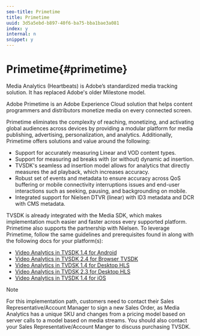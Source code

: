 ```yaml
---
seo-title: Primetime
title: Primetime
uuid: 3d5a5ebd-b897-40f6-ba75-bba1bae3a081
index: y
internal: n
snippet: y
---
```


# Primetime{#primetime}

Media Analytics (Heartbeats) is Adobe’s standardized media tracking solution. It has replaced Adobe's older Milestone model.

Adobe Primetime is an Adobe Experience Cloud solution that helps content programmers and distributors monetize media on every connected screen.

Primetime eliminates the complexity of reaching, monetizing, and activating global audiences across devices by providing a modular platform for media publishing, advertising, personalization, and analytics. Additionally, Primetime offers solutions and value around the following:

* Support for accurately measuring Linear and VOD content types. 
* Support for measuring ad breaks with (or without) dynamic ad insertion. 
* TVSDK's seamless ad insertion model allows for analytics that directly measures the ad playback, which increases accuracy. 
* Robust set of events and metadata to ensure accuracy across QoS buffering or mobile connectivity interruptions issues and end-user interactions such as seeking, pausing, and backgrounding on mobile. 
* Integrated support for Nielsen DTVR (linear) with ID3 metadata and DCR with CMS metadata.

TVSDK is already integrated with the Media SDK, which makes implementation much easier and faster across every supported platform. Primetime also supports the partnership with Nielsen. To leverage Primetime, follow the same guidelines and prerequisites found in [](../../intro-to-ava/implementation-paths/client-side-path.md) along with the following docs for your platform(s):

* [Video Analytics in TVSDK 1.4 for Android](https:////help.adobe.com/en_US/primetime/psdk/android/1.4/index.html#Video_analytics) 
* [Video Analytics in TVSDK 2.4 for Browser TVSDK](https:////help.adobe.com/en_US/primetime/psdk/browser/2.4/index.html#Video_analytics) 
* [Video Analytics in TVDSK 1.4 for Desktop HLS](https:////help.adobe.com/en_US/primetime/psdk/dhls/1.4/index.html#Video_analytics) 
* [Video Analytics in TVDSK 2.3 for Desktop HLS](https:////help.adobe.com/en_US/primetime/psdk/dhls/2.3/index.html#Video_analytics) 
* [Video Analytics in TVSDK 1.4 for iOS](https:////help.adobe.com/en_US/primetime/psdk/ios/1.4/index.html#Video_analytics)

>[!NOTE]
>
>For this implementation path, customers need to contact their Sales Representative/Account Manager to sign a new Sales Order, as Media Analytics has a unique SKU and changes from a pricing model based on server calls to a model based on media streams. You should also contact your Sales Representative/Account Manger to discuss purchasing TVSDK.

